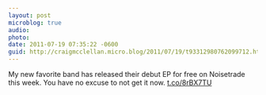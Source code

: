 ```yaml
---
layout: post
microblog: true
audio: 
photo: 
date: 2011-07-19 07:35:22 -0600
guid: http://craigmcclellan.micro.blog/2011/07/19/t93312980762099712.html
---
```

My new favorite band has released their debut EP for free on Noisetrade this week. You have no excuse to not get it now. [t.co/8rBX7TU](http://t.co/8rBX7TU)

